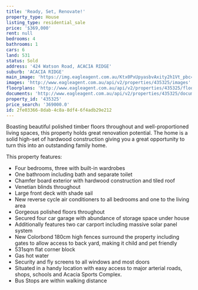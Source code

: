 ```yaml
---
title: 'Ready, Set, Renovate!'
property_type: House
listing_type: residential_sale
price: '$369,000'
rent: null
bedrooms: 4
bathrooms: 1
cars: 6
land: 531
status: Sold
address: '424 Watson Road, ACACIA RIDGE'
suburb: 'ACACIA RIDGE'
main_image: 'https://img.eagleagent.com.au/Ktx0PxUpyasbvAxity2h1Vt_pbc=/1280x854/smart/https://s3-us-west-2.amazonaws.com/eagleagent-orig/images/6823231/118686831-image-M.jpg'
images: 'http://www.eagleagent.com.au/api/v2/properties/435325/images'
floorplans: 'http://www.eagleagent.com.au/api/v2/properties/435325/floorplans'
documents: 'http://www.eagleagent.com.au/api/v2/properties/435325/documents'
property_id: '435325'
price_search: '369000.0'
id: 2fe03366-8dab-4c8a-8df4-6f4adb29e212
---
```

Boasting beautiful polished timber floors throughout and well-proportioned living spaces, this property holds great renovation potential. The home is a solid high-set of hardwood construction giving you a great opportunity to turn this into an outstanding family home.

This property features:
*  Four bedrooms, three with built-in wardrobes
*  One bathroom including bath and separate toilet
*  Chamfer board exterior with hardwood construction and tiled roof
*  Venetian blinds throughout
*  Large front deck with shade sail
*  New reverse cycle air conditioners to all bedrooms and one to the living area
*  Gorgeous polished floors throughout
*  Secured four car garage with abundance of storage space under house
*  Additionally features two car carport including massive solar panel system
*  New Colorbond 180cm high fences surround the property including gates to allow access to back yard, making it child and pet friendly
*  531sqm flat corner block
*  Gas hot water
*  Security and fly screens to all windows and most doors
* Situated in a handy location with easy access to major arterial roads, shops, schools and Acacia Sports Complex.
* Bus Stops are within walking distance
